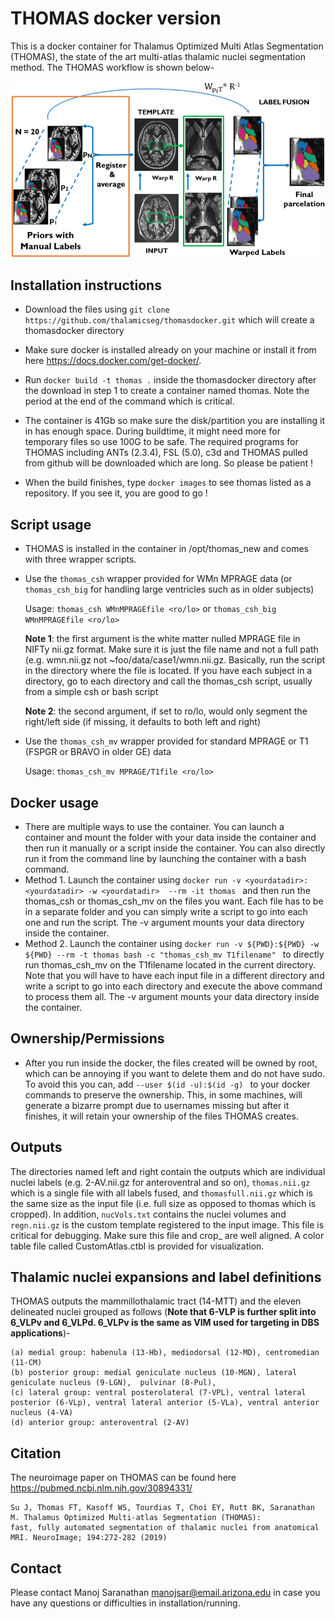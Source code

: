# THOMAS docker version
This is a docker container for Thalamus Optimized Multi Atlas Segmentation (THOMAS), the state of the art multi-atlas thalamic nuclei segmentation method.
The THOMAS workflow is shown below-

![THOMAS workflow](THOMAS.jpg "Workflow")

## Installation instructions
- Download the files using ```git clone https://github.com/thalamicseg/thomasdocker.git``` which will create a thomasdocker directory

- Make sure docker is installed already on your machine or install it from here https://docs.docker.com/get-docker/.  
- Run ```docker build -t thomas .``` inside the thomasdocker directory after the download in step 1 to create a container named thomas. Note the period at the end of the command which is critical.

- The container is 41Gb so make sure the disk/partition you are installing it in has enough space. During buildtime, it might need more for temporary files so use 100G to be safe. The required programs for THOMAS including ANTs (2.3.4), FSL (5.0), c3d and THOMAS pulled from github will be downloaded which are long. So please be patient !

- When the build finishes, type ```docker images``` to see thomas listed as a repository. If you see it, you are good to go !

## Script usage
- THOMAS is installed in the container in /opt/thomas_new and comes with three wrapper scripts.
- Use the ```thomas_csh``` wrapper provided for WMn MPRAGE data (or ```thomas_csh_big``` for handling large ventricles such as in older subjects)
  
  Usage: ```thomas_csh WMnMPRAGEfile <ro/lo>```  or ```thomas_csh_big WMnMPRAGEfile <ro/lo> ```

  **Note 1**: the first argument is the white matter nulled MPRAGE file in NIFTy nii.gz format. Make sure it is just the file name and not a full path (e.g. wmn.nii.gz not ~foo/data/case1/wmn.nii.gz. Basically, run the script in the directory where the file is located. If you have each subject in a directory, go to each directory and call the thomas_csh script, usually from a simple csh or bash script
  
  **Note 2**: the second argument, if set to ro/lo, would only segment the right/left side (if missing, it defaults to both left and right)
- Use the ```thomas_csh_mv``` wrapper provided for standard MPRAGE or T1 (FSPGR or BRAVO in older GE) data

  Usage: ```thomas_csh_mv MPRAGE/T1file <ro/lo>``` 
  
## Docker usage
- There are multiple ways to use the container. You can launch a container and mount the folder with your data inside the container and then run it manually or a script inside the container. You can also directly run it from the command line by launching the container with a bash command.
- Method 1. Launch the container using ```docker run -v <yourdatadir>:<yourdatadir> -w <yourdatadir>  --rm -it thomas ``` and then run the thomas_csh or thomas_csh_mv on the files you want. Each file has to be in a separate folder and you can simply write a script to go into each one and run the script. The -v argument mounts your data directory inside the container.
- Method 2. Launch the container using ```docker run -v ${PWD}:${PWD} -w ${PWD} --rm -t thomas bash -c "thomas_csh_mv T1filename" ``` to directly run thomas_csh_mv on the T1filename located in the current directory. Note that you will have to have each input file in a different directory and write a script to go into each directory and execute the above command to process them all. The -v argument mounts your data directory inside the container.

## Ownership/Permissions
- After you run inside the docker, the files created will be owned by root, which can be annoying if you want to delete them and do not have sudo. To avoid this you can, add ```--user $(id -u):$(id -g) ``` to your docker commands to preserve the ownership. This, in some machines, will generate a bizarre prompt due to usernames missing but after it finishes, it will retain your ownership of the files THOMAS creates.

## Outputs
The directories named left and right contain the outputs which are individual nuclei labels (e.g. 2-AV.nii.gz for anteroventral and so on), ```thomas.nii.gz``` which is a single file with all labels fused, and ```thomasfull.nii.gz``` which is the same size as the input file (i.e. full size as opposed to thomas which is cropped). In addition, ```nucVols.txt``` contains the nuclei volumes and ```regn.nii.gz``` is the custom template registered to the input image. This file is critical for debugging. Make sure this file and crop_<inputfilename> are well aligned. A color table file called CustomAtlas.ctbl is provided for visualization.

## Thalamic nuclei expansions and label definitions
THOMAS outputs the mammillothalamic tract (14-MTT) and the eleven delineated nuclei grouped as follows (__Note that 6-VLP is further split into 6_VLPv and 6_VLPd. 6_VLPv is the same as VIM used for targeting in DBS applications__)-

	(a) medial group: habenula (13-Hb), mediodorsal (12-MD), centromedian (11-CM) 
	(b) posterior group: medial geniculate nucleus (10-MGN), lateral geniculate nucleus (9-LGN),  pulvinar (8-Pul),
	(c) lateral group: ventral posterolateral (7-VPL), ventral lateral posterior (6-VLp), ventral lateral anterior (5-VLa), ventral anterior nucleus (4-VA)
	(d) anterior group: anteroventral (2-AV)


## Citation
The neuroimage paper on THOMAS can be found here https://pubmed.ncbi.nlm.nih.gov/30894331/

	Su J, Thomas FT, Kasoff WS, Tourdias T, Choi EY, Rutt BK, Saranathan M. Thalamus Optimized Multi-atlas Segmentation (THOMAS):
	fast, fully automated segmentation of thalamic nuclei from anatomical MRI. NeuroImage; 194:272-282 (2019)

## Contact
Please contact Manoj Saranathan manojsar@email.arizona.edu in case you have any questions or difficulties in installation/running. 

